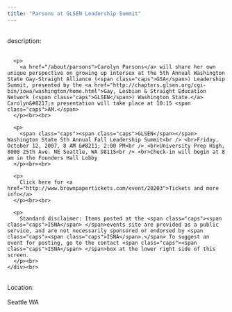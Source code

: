 ```yaml
---
title: "Parsons at GLSEN Leadership Summit"
---
```


<div class="flexinode-body flexinode-2">
  <div class="flexinode-textarea-1">
    <div class="form-item">
      <br> <label>description:</label><br /> <br> 
      
      <p>
        <a href="/about/parsons">Carolyn Parsons</a> will share her own unique perspective on growing up intersex at the 5th Annual Washington State Gay-Straight Alliance (<span class="caps">GSA</span>) Leadership Summit, presented by the <a href="http://chapters.glsen.org/cgi-bin/iowa/washington/home.html">Gay, Lesbian & Straight Education Network (<span class="caps">GLSEN</span>) Washington State.</a> Carolyn&#8217;s presentation will take place at 10:15 <span class="caps">AM.</span>
      </p><br><br>
      
      <p>
        <span class="caps"><span class="caps">GLSEN</span></span> Washington State 5th Annual Fall Leadership Summit<br /> <br>Friday, October 12, 2007, 8 AM &#8211; 2:00 PM<br /> <br>University Prep High, 8000 25th Ave. NE Seattle, WA 98115<br /> <br>Check-in will begin at 8 am in the Founders Hall Lobby
      </p><br><br>
      
      <p>
        Click here for <a href="http://www.brownpapertickets.com/event/20203">Tickets and more info</a>
      </p><br><br>
      
      <p>
        Standard disclaimer: Items posted at the <span class="caps"><span class="caps">ISNA</span> </span>events site are provided as a public service, and are not necessarily sponsored or endorsed by <span class="caps"><span class="caps">ISNA</span>.</span> To suggest an event for posting, go to the contact <span class="caps"><span class="caps">ISNA</span> </span>box at the lower right side of this screen.
      </p><br>
    </div><br>
  </div>
  
  <div class="flexinode-textfield-2">
    <div class="form-item">
      <br> <label>Location:</label><br /> <br> Seattle WA<br>
    </div><br>
  </div>
</div>